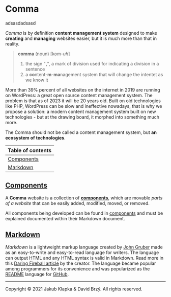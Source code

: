 # Comma

adsasdadsasd

*Comma* is by definition **content management system** designed to make **creating** and **managing** websites easier, but it is much more than that in reality.

> **comma** (noun) [kom-*uh*]
> 1. the sign "**,**", a mark of division used for indicating a division in a sentence
> 2. a **co**ntent-**m**-**ma**nagement system that will change the intentet as we know it

More than 39% percent of all websites on the internet in 2019 are running on WordPress: a great open source content management system. The problem is that as of 2023 it will be 20 years old. Built on old technologies like PHP, WordPress can be slow and ineffective nowadays, that is why we propose a solution: a modern content management system built on new technologies - but at the drawing board, it morphed into something much more.

The Comma should not be called a content management system, but **an ecosystem of technologies**.

| Table of contents |
| - | 
| [Components](components/components.md) |
| [Markdown](#markdown) | 

## [Components](components/components.md)

A **Comma** website is a collection of [**components**](components/components.md), which are movable *parts of a website* that can be easily added, modified, moved, or removed.

All components being developed can be found in [components](components/components.md) and must be explained documented within their Markdown document.

## [Markdown](https://daringfireball.net/projects/markdown/)

*Markdown* is a lightweight markup language created by [John Gruber](https://daringfireball.net/) made as an easy-to-write and easy-to-read language for writers. The language can output HTML and any HTML syntax is valid in Markdown. Read more in this [Daring Fireball article](https://daringfireball.net/projects/markdown/) by the creator. The language became popular among programmers for its convenience and was popularized as the [README](https://docs.github.com/en/repositories/managing-your-repositorys-settings-and-features/customizing-your-repository/about-readmes) language for [GitHub](https://github.com/).

---
Copyright &copy; 2021 Jakub Klapka & David Brzý. All rights reserved.